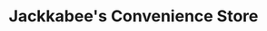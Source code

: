 ---
title: "Jackkabee's Convenience Store"
url: /muskogee/jackkabees-convenience-store/
shop: Lebensmittel
---